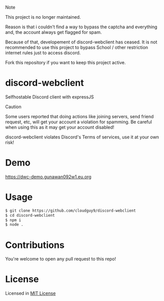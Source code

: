 <!-- https://docs.github.com/en/get-started/writing-on-github/getting-started-with-writing-and-formatting-on-github/basic-writing-and-formatting-syntax#alerts -->
> [!NOTE]
> This project is no longer maintained.
>
> Reason is that i couldn't find a way to bypass the captcha and everything
> and, the account always get flagged for spam.
>
> Because of that, developement of discord-webclient has ceased.
> It is not recommended to use this project to bypass School / other restriction internet rules just to access discord.
> 
> Fork this repository if you want to keep this project active.

# discord-webclient 
<p>Selfhostable Discord client with expressJS</p>

<!-- https://docs.github.com/en/get-started/writing-on-github/getting-started-with-writing-and-formatting-on-github/basic-writing-and-formatting-syntax#alerts -->
> [!CAUTION]
> Some users reported that doing actions like joining servers, send friend request, etc, will get your account a violation for spamming. Be careful when using this as it may get your account disabled!
>
> discord-webclient violates Discord's Terms of services, use it at your own risk!

# Demo
https://dwc-demo.gunawan092w1.eu.org

# Usage
```bash
$ git clone https://github.com/cloudguy9/discord-webclient
$ cd discord-webclient
$ npm i
$ node .
```

# Contributions
You're welcome to open any pull request to this repo!

# License
Licensed in [MIT License](https://github.com/gunawan092w/discord-webclient/blob/main/LICENSE)
